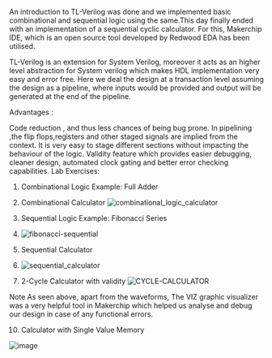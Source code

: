 
An introduction to TL-Verilog was done and we implemented basic combinational and sequential logic using the same.This day finally ended with an implementation of a sequential cyclic calculator. For this, Makerchip IDE, which is an open source tool developed by Redwood EDA has been utilised.

TL-Verilog is an extension for System Verilog, moreover it acts as an higher level abstraction for System verilog which makes HDL implementation very easy and error free. Here we deal the design at a transaction level assuming the design as a pipeline, where inputs would be provided and output will be generated at the end of the pipeline.

Advantages :

Code reduction , and thus less chances of being bug prone.
In pipelining ,the flip flops,registers and other staged signals are implied from the context.
It is very easy to stage different sections without impacting the behaviour of the logic.
Validity feature which provides easier debugging, cleaner design, automated clock gating and better error checking capabilities.
Lab Exercises:
1. Combinational Logic Example: Full Adder


2. Combinational Calculator
![combinational_logic_calculator](https://user-images.githubusercontent.com/67355283/166132677-3289b04f-2434-4b57-873f-545970c6d03d.PNG)


3. Sequential Logic Example: Fibonacci Series
4. ![fibonacci-sequential](https://user-images.githubusercontent.com/67355283/166132680-8dbbcf04-71b2-40ff-9e07-48261702ee80.PNG)



4. Sequential Calculator
5. ![sequential_calculator](https://user-images.githubusercontent.com/67355283/166132687-b8d3bdd4-ac66-4576-b56b-dd2930e643b7.PNG)

5. 2-Cycle Calculator with validity
![CYCLE-CALCULATOR](https://user-images.githubusercontent.com/67355283/166132718-df368d79-968a-47f2-94cb-89146c62e6c3.PNG)


Note As seen above, apart from the waveforms, The VIZ graphic visualizer was a very helpful tool in Makerchip which helped us analyse and debug our design in case of any functional errors.

10. Calculator with Single Value Memory

![image](https://user-images.githubusercontent.com/67355283/166132732-fd9d8143-d21e-44ee-8713-23c4e403f1c8.png)

